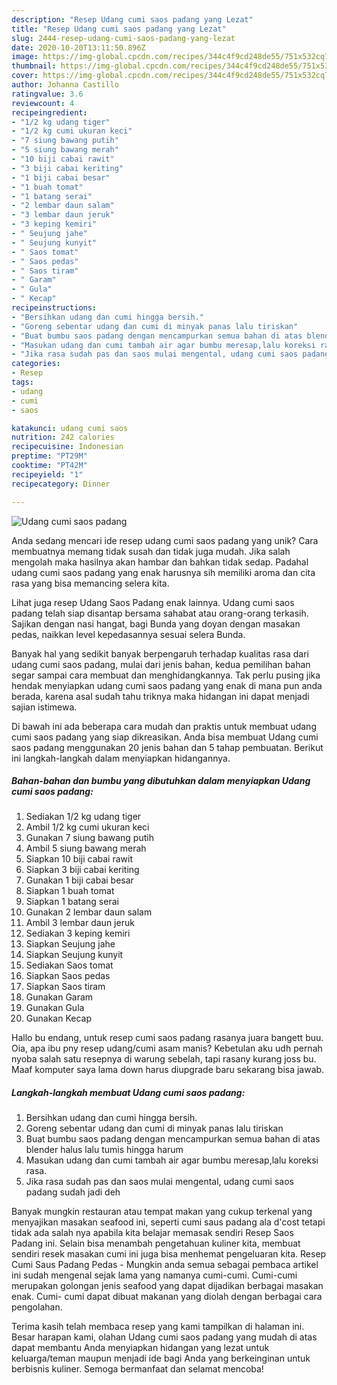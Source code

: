 ```yaml
---
description: "Resep Udang cumi saos padang yang Lezat"
title: "Resep Udang cumi saos padang yang Lezat"
slug: 2444-resep-udang-cumi-saos-padang-yang-lezat
date: 2020-10-20T13:11:50.896Z
image: https://img-global.cpcdn.com/recipes/344c4f9cd248de55/751x532cq70/udang-cumi-saos-padang-foto-resep-utama.jpg
thumbnail: https://img-global.cpcdn.com/recipes/344c4f9cd248de55/751x532cq70/udang-cumi-saos-padang-foto-resep-utama.jpg
cover: https://img-global.cpcdn.com/recipes/344c4f9cd248de55/751x532cq70/udang-cumi-saos-padang-foto-resep-utama.jpg
author: Johanna Castillo
ratingvalue: 3.6
reviewcount: 4
recipeingredient:
- "1/2 kg udang tiger"
- "1/2 kg cumi ukuran keci"
- "7 siung bawang putih"
- "5 siung bawang merah"
- "10 biji cabai rawit"
- "3 biji cabai keriting"
- "1 biji cabai besar"
- "1 buah tomat"
- "1 batang serai"
- "2 lembar daun salam"
- "3 lembar daun jeruk"
- "3 keping kemiri"
- " Seujung jahe"
- " Seujung kunyit"
- " Saos tomat"
- " Saos pedas"
- " Saos tiram"
- " Garam"
- " Gula"
- " Kecap"
recipeinstructions:
- "Bersihkan udang dan cumi hingga bersih."
- "Goreng sebentar udang dan cumi di minyak panas lalu tiriskan"
- "Buat bumbu saos padang dengan mencampurkan semua bahan di atas blender halus lalu tumis hingga harum"
- "Masukan udang dan cumi tambah air agar bumbu meresap,lalu koreksi rasa."
- "Jika rasa sudah pas dan saos mulai mengental, udang cumi saos padang sudah jadi deh"
categories:
- Resep
tags:
- udang
- cumi
- saos

katakunci: udang cumi saos 
nutrition: 242 calories
recipecuisine: Indonesian
preptime: "PT29M"
cooktime: "PT42M"
recipeyield: "1"
recipecategory: Dinner

---
```



![Udang cumi saos padang](https://img-global.cpcdn.com/recipes/344c4f9cd248de55/751x532cq70/udang-cumi-saos-padang-foto-resep-utama.jpg)

Anda sedang mencari ide resep udang cumi saos padang yang unik? Cara membuatnya memang tidak susah dan tidak juga mudah. Jika salah mengolah maka hasilnya akan hambar dan bahkan tidak sedap. Padahal udang cumi saos padang yang enak harusnya sih memiliki aroma dan cita rasa yang bisa memancing selera kita.

Lihat juga resep Udang Saos Padang enak lainnya. Udang cumi saos padang telah siap disantap bersama sahabat atau orang-orang terkasih. Sajikan dengan nasi hangat, bagi Bunda yang doyan dengan masakan pedas, naikkan level kepedasannya sesuai selera Bunda.

Banyak hal yang sedikit banyak berpengaruh terhadap kualitas rasa dari udang cumi saos padang, mulai dari jenis bahan, kedua pemilihan bahan segar sampai cara membuat dan menghidangkannya. Tak perlu pusing jika hendak menyiapkan udang cumi saos padang yang enak di mana pun anda berada, karena asal sudah tahu triknya maka hidangan ini dapat menjadi sajian istimewa.


Di bawah ini ada beberapa cara mudah dan praktis untuk membuat udang cumi saos padang yang siap dikreasikan. Anda bisa membuat Udang cumi saos padang menggunakan 20 jenis bahan dan 5 tahap pembuatan. Berikut ini langkah-langkah dalam menyiapkan hidangannya.

<!--inarticleads1-->

##### Bahan-bahan dan bumbu yang dibutuhkan dalam menyiapkan Udang cumi saos padang:

1. Sediakan 1/2 kg udang tiger
1. Ambil 1/2 kg cumi ukuran keci
1. Gunakan 7 siung bawang putih
1. Ambil 5 siung bawang merah
1. Siapkan 10 biji cabai rawit
1. Siapkan 3 biji cabai keriting
1. Gunakan 1 biji cabai besar
1. Siapkan 1 buah tomat
1. Siapkan 1 batang serai
1. Gunakan 2 lembar daun salam
1. Ambil 3 lembar daun jeruk
1. Sediakan 3 keping kemiri
1. Siapkan  Seujung jahe
1. Siapkan  Seujung kunyit
1. Sediakan  Saos tomat
1. Siapkan  Saos pedas
1. Siapkan  Saos tiram
1. Gunakan  Garam
1. Gunakan  Gula
1. Gunakan  Kecap


Hallo bu endang, untuk resep cumi saos padang rasanya juara bangett buu. Oia, apa ibu pny resep udang/cumi asam manis? Kebetulan aku udh pernah nyoba salah satu resepnya di warung sebelah, tapi rasany kurang joss bu. Maaf komputer saya lama down harus diupgrade baru sekarang bisa jawab. 

<!--inarticleads2-->

##### Langkah-langkah membuat Udang cumi saos padang:

1. Bersihkan udang dan cumi hingga bersih.
1. Goreng sebentar udang dan cumi di minyak panas lalu tiriskan
1. Buat bumbu saos padang dengan mencampurkan semua bahan di atas blender halus lalu tumis hingga harum
1. Masukan udang dan cumi tambah air agar bumbu meresap,lalu koreksi rasa.
1. Jika rasa sudah pas dan saos mulai mengental, udang cumi saos padang sudah jadi deh


Banyak mungkin restauran atau tempat makan yang cukup terkenal yang menyajikan masakan seafood ini, seperti cumi saus padang ala d&#39;cost tetapi tidak ada salah nya apabila kita belajar memasak sendiri Resep Saos Padang ini. Selain bisa menambah pengetahuan kuliner kita, membuat sendiri resek masakan cumi ini juga bisa menhemat pengeluaran kita. Resep Cumi Saus Padang Pedas - Mungkin anda semua sebagai pembaca artikel ini sudah mengenal sejak lama yang namanya cumi-cumi. Cumi-cumi merupakan golongan jenis seafood yang dapat dijadikan berbagai masakan enak. Cumi- cumi dapat dibuat makanan yang diolah dengan berbagai cara pengolahan. 

Terima kasih telah membaca resep yang kami tampilkan di halaman ini. Besar harapan kami, olahan Udang cumi saos padang yang mudah di atas dapat membantu Anda menyiapkan hidangan yang lezat untuk keluarga/teman maupun menjadi ide bagi Anda yang berkeinginan untuk berbisnis kuliner. Semoga bermanfaat dan selamat mencoba!
